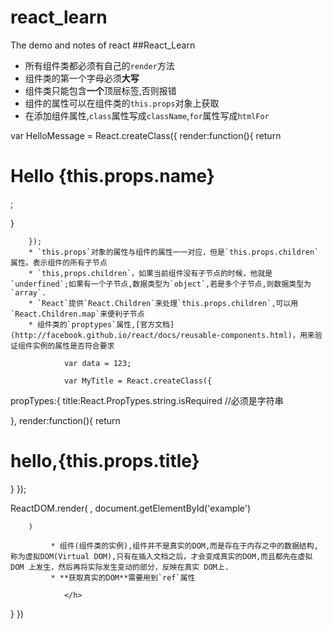 # react_learn
The demo and notes of react
##React_Learn

* 所有组件类都必须有自己的`render`方法
* 组件类的第一个字母必须**大写**
* 组件类只能包含**一个**顶层标签,否则报错
* 组件的属性可以在组件类的`this.props`对象上获取
* 在添加组件属性,`class`属性写成`className`,`for`属性写成`htmlFor`

var HelloMessage = React.createClass({
render:function(){
          return <h1 className={this.props.class}>Hello {this.props.name}</h1>;
                  
}
      
        });
        * `this.props`对象的属性与组件的属性一一对应，但是`this.props.children`属性。表示组件的所有子节点
        * `this,props.children`，如果当前组件没有子节点的时候，他就是`underfined`;如果有一个子节点,数据类型为`object`,若是多个子节点,则数据类型为`array`.
        * `React`提供`React.Children`来处理`this.props.children`,可以用`React.Children.map`来便利子节点
        * 组件类的`proptypes`属性,[官方文档](http://facebook.github.io/react/docs/reusable-components.html)，用来验证组件实例的属性是否符合要求

                var data = 123;

                var MyTitle = React.createClass({
propTypes:{
            title:React.PropTypes.string.isRequired //必须是字符串
                      
},
render:function(){
            return <h1>hello,{this.props.title}</h1>
                      }
                            });
                                
ReactDOM.render(
          <MyTitle title={data}></MyTitle>,
                  document.getElementById('example')
                          
        )
             
             * 组件(组件类的实例),组件并不是真实的DOM,而是存在于内存之中的数据结构,称为虚拟DOM(Virtual DOM),只有在插入文档之后，才会变成真实的DOM,而且都先在虚拟 DOM 上发生，然后再将实际发生变动的部分，反映在真实 DOM上.
             * **获取真实的DOM**需要用到`ref`属性
             
                </h>
}
                        })
